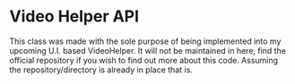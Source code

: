 <!DOCTYPE html>
<html>
    <body>
        <h1>
            Video Helper API
        </h1>
        <p>
            This class was made with the sole purpose of being implemented into my upcoming U.I. based VideoHelper. It will not be maintained in here, find the official repository if you wish to find out more about this code. Assuming the repository/directory is already in place that is.
        </p>
    </body>
</html>